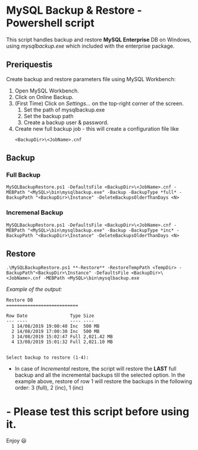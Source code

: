 # MySQL Backup & Restore  - Powershell script

This script handles backup and restore **MySQL Enterprise** DB on Windows,
using *mysqlbackup.exe* which included with the enterprise package.

## Preriquestis

Create backup and restore parameters file using MySQL Workbench:

1. Open MySQL Workbench.
2. Click on Online Backup.
3. (First Time) Click on *Settings...* on the top-right corner of the screen.
   1. Set the path of mysqlbackup.exe
   2. Set the backup path
   3. Create a backup user & password.
4. Create new full backup job - this will create a configuration file like
   ```
   <BackupDir>\<JobName>.cnf
   ```

## Backup

### Full Backup

```
MySQLBackupRestore.ps1 -DefaultsFile <BackupDir>\<JobName>.cnf -MEBPath "<MySQL>\bin\mysqlbackup.exe" -Backup -BackupType *full* -BackupPath "<BackupDir>\Instance" -DeleteBackupsOlderThanDays <N>
```

### Incremenal Backup

```
MySQLBackupRestore.ps1 -DefaultsFile <BackupDir>\<JobName>.cnf -MEBPath "<MySQL>\bin\mysqlbackup.exe" -Backup -BackupType *inc* -BackupPath "<BackupDir>\Instance" -DeleteBackupsOlderThanDays <N>
```

## Restore

```
.\MySQLBackupRestore.ps1 **-Restore** -RestoreTempPath <TempDir> -BackupPath"<BackupDir>\Instance" -DefaultsFile <BackupDir>\<JobName>.cnf -MEBPath <MySQL>\bin\mysqlbackup.exe
```

*Example of the output:*
```
Restore DB
===========================

Row Date                Type Size
--- ----                ---- ----
  1 14/08/2019 19:00:40 Inc  500 MB
  2 14/08/2019 17:00:30 Inc  500 MB
  3 14/08/2019 15:02:47 Full 2,021.42 MB
  4 13/08/2019 15:01:32 Full 2,021.10 MB


Select backup to restore (1-4):
```

- In case of *Incremental* restore, the script will restore the **LAST** full backup and all the incremental backups till the selected option.
  In the example above, restore of row 1 will restore the backups in the following order: 3 (full), 2 (inc), 1 (inc)

# **- Please test this script before using it.**

Enjoy :smiley:
